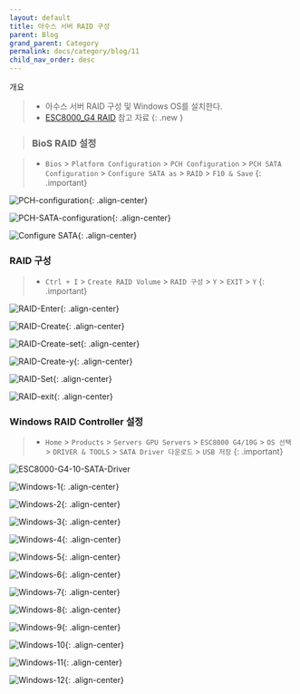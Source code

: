 ```yaml
---
layout: default
title: 아수스 서버 RAID 구성
parent: Blog
grand_parent: Category
permalink: docs/category/blog/11
child_nav_order: desc
---
```


개요

> - 아수스 서버 RAID 구성 및 Windows OS를 설치한다.
> - [ESC8000_G4 RAID](https://github.com/heaths2/heaths2.github.io/files/7926353/E17929_ESC8000_G4_UM_V9_WEB.pdf) 참고 자료
{: .new }

> ### BioS RAID 설정

> - `Bios` > `Platform Configuration` > `PCH Configuration` > `PCH SATA Configuration` > `Configure SATA as` > `RAID` > `F10 & Save`
{: .important}

![PCH-configuration](https://user-images.githubusercontent.com/36792594/150801360-cde97d22-24e1-4a7c-a377-c355e1a72349.png){: .align-center}

![PCH-SATA-configuration](https://user-images.githubusercontent.com/36792594/150801443-7e73a361-a5f3-4c0e-9ca5-06b508615019.png){: .align-center}

![Configure SATA](https://user-images.githubusercontent.com/36792594/150801499-a8bbd3c5-bf31-4337-b839-81f824c99303.png){: .align-center}

### RAID 구성

> - `Ctrl + I` > `Create RAID Volume` > `RAID 구성` > `Y` > `EXIT` > `Y`
{: .important}

![RAID-Enter](https://user-images.githubusercontent.com/36792594/150802569-5daed9c1-7f0b-4fa8-abaa-2a71158f8c5a.png){: .align-center}

![RAID-Create](https://user-images.githubusercontent.com/36792594/150802559-4ea7a3fe-d856-458f-8830-8824f166684a.png){: .align-center}

![RAID-Create-set](https://user-images.githubusercontent.com/36792594/150802563-7ec6500d-9c3b-4620-90be-773267a93360.png){: .align-center}

![RAID-Create-y](https://user-images.githubusercontent.com/36792594/150803890-d6f3c579-2fae-4ff8-83b7-3dec0b6c4982.png){: .align-center}

![RAID-Set](https://user-images.githubusercontent.com/36792594/150804107-7e936cd9-14b5-4566-8424-ded01753a55c.png){: .align-center}

![RAID-exit](https://user-images.githubusercontent.com/36792594/150804313-d115fc57-583d-41c6-8667-3129abeb8849.png){: .align-center}

### Windows RAID Controller 설정

> - `Home` > `Products` > `Servers GPU Servers` > `ESC8000 G4/10G` > `OS 선택` > `DRIVER & TOOLS` > `SATA Driver 다운로드` > `USB 저장`
{: .important}

![ESC8000-G4-10-SATA-Driver](https://user-images.githubusercontent.com/36792594/150806964-6c697892-71c7-4e44-bba5-9cff0f26fab1.png)

![Windows-1](https://user-images.githubusercontent.com/36792594/150805079-3e2eb2ff-b5a1-44ac-8170-c07653e35b67.png){: .align-center}

![Windows-2](https://user-images.githubusercontent.com/36792594/150805080-71aa8dc9-c3c8-4920-90a9-5813b8fc1db9.png){: .align-center}

![Windows-3](https://user-images.githubusercontent.com/36792594/150805082-96e230f3-ba1c-4e0b-9a7c-9685a95840be.png){: .align-center}

![Windows-4](https://user-images.githubusercontent.com/36792594/150805087-3891481f-5580-46eb-bba4-bb9d9e2d234d.png){: .align-center}

![Windows-5](https://user-images.githubusercontent.com/36792594/150805089-9038c873-6605-4c4e-9d55-5b29bee4e1c6.png){: .align-center}

![Windows-6](https://user-images.githubusercontent.com/36792594/150805090-11dcf526-7949-4be4-b222-0552b96ffa6b.png){: .align-center}

![Windows-7](https://user-images.githubusercontent.com/36792594/150805092-f6f8a8fd-0255-45fb-ab5b-b7229c110078.png){: .align-center}

![Windows-8](https://user-images.githubusercontent.com/36792594/150805093-94a54b9f-62ad-43b1-bdc8-f92d4f3b642d.png){: .align-center}

![Windows-9](https://user-images.githubusercontent.com/36792594/150805099-18489136-85cd-48fe-9787-c1acec2b5671.png){: .align-center}

![Windows-10](https://user-images.githubusercontent.com/36792594/150805071-415d1fa0-060c-4a96-a53c-33bc7660b9c6.png){: .align-center}

![Windows-11](https://user-images.githubusercontent.com/36792594/150805077-9f40bfcf-13b9-4a94-8efa-638465fa7195.png){: .align-center}

![Windows-12](https://user-images.githubusercontent.com/36792594/150805078-cf723762-d595-4c81-ab84-e94d995d6992.png){: .align-center}